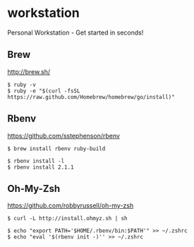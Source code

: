 workstation
===========

Personal Workstation - Get started in seconds!

Brew
----

http://brew.sh/

	$ ruby -v
	$ ruby -e "$(curl -fsSL https://raw.github.com/Homebrew/homebrew/go/install)"

Rbenv
----

https://github.com/sstephenson/rbenv

	$ brew install rbenv ruby-build

	$ rbenv install -l
	$ rbenv install 2.1.1

Oh-My-Zsh
---------

https://github.com/robbyrussell/oh-my-zsh

	$ curl -L http://install.ohmyz.sh | sh

	$ echo "export PATH='$HOME/.rbenv/bin:$PATH'" >> ~/.zshrc
	$ echo "eval '$(rbenv init -)'' >> ~/.zshrc
